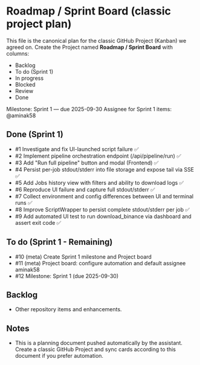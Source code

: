# Roadmap / Sprint Board (classic project plan)

This file is the canonical plan for the classic GitHub Project (Kanban) we agreed on. Create the Project named **Roadmap / Sprint Board** with columns:

- Backlog
- To do (Sprint 1)
- In progress
- Blocked
- Review
- Done

Milestone: Sprint 1 — due 2025-09-30
Assignee for Sprint 1 items: @aminak58

## Done (Sprint 1)
- #1 Investigate and fix UI-launched script failure ✅
- #2 Implement pipeline orchestration endpoint (/api/pipeline/run) ✅
- #3 Add "Run full pipeline" button and modal (Frontend) ✅
- #4 Persist per-job stdout/stderr into file storage and expose tail via SSE ✅
- #5 Add Jobs history view with filters and ability to download logs ✅
- #6 Reproduce UI failure and capture full stdout/stderr ✅
- #7 Collect environment and config differences between UI and terminal runs ✅
- #8 Improve ScriptWrapper to persist complete stdout/stderr per job ✅
- #9 Add automated UI test to run download_binance via dashboard and assert exit code ✅

## To do (Sprint 1 - Remaining)
- #10 (meta) Create Sprint 1 milestone and Project board
- #11 (meta) Project board: configure automation and default assignee aminak58
- #12 Milestone: Sprint 1 (due 2025-09-30)

## Backlog
- Other repository items and enhancements.

## Notes
- This is a planning document pushed automatically by the assistant. Create a classic GitHub Project and sync cards according to this document if you prefer automation.
